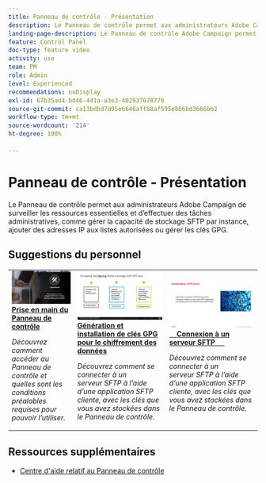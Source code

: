 ```yaml
---
title: Panneau de contrôle - Présentation
description: Le Panneau de contrôle permet aux administrateurs Adobe Campaign de surveiller les ressources essentielles et d’effectuer des tâches administratives, comme gérer la capacité de stockage SFTP par instance, ajouter des adresses IP aux listes autorisées ou gérer les clés GPG.
landing-page-description: Le Panneau de contrôle Adobe Campaign permet aux administrateurs Adobe Campaign de surveiller les ressources essentielles et d’effectuer des tâches administratives, comme gérer la capacité de stockage SFTP par instance, ajouter des adresses IP aux listes autorisées ou gérer les clés GPG.
feature: Control Panel
doc-type: feature video
activity: use
team: PM
role: Admin
level: Experienced
recommendations: noDisplay
exl-id: 67b35ad4-bd46-441a-a3e3-402937678770
source-git-commit: ca13bdbd7d95e6646aff88af595e866bd3666bb2
workflow-type: tm+mt
source-wordcount: '214'
ht-degree: 100%

---
```


# Panneau de contrôle - Présentation

Le Panneau de contrôle permet aux administrateurs Adobe Campaign de surveiller les ressources essentielles et d’effectuer des tâches administratives, comme gérer la capacité de stockage SFTP par instance, ajouter des adresses IP aux listes autorisées ou gérer les clés GPG.

## Suggestions du personnel

<table>
<tr>
<td>
    <a href="./get-started.md">
      <img alt="Se connecter à un serveur SFTP" src="./assets/kt-6385.jpg" />
    </a>
    <div>
      <a href="./get-started.md">
    <strong>Prise en main du Panneau de contrôle</strong>
    </a>
    </div>
    <p>
    <em>Découvrez comment accéder au Panneau de contrôle et quelles sont les conditions préalables requises pour pouvoir l’utiliser. </em>
    <p>
  </td>
  <td>
    <a href="./instance-settings/gpg-key-management/generate-and-install-gpg-keys.md">
      <img alt="Se connecter à un serveur SFTP" src="./assets/36386.jpg" />
    </a>
    <div>
      <a href="./instance-settings/gpg-key-management/generate-and-install-gpg-keys.md">
    <strong>Génération et installation de clés GPG pour le chiffrement des données</strong>
    </a>
    </div>
    <p>
    <em>Découvrez comment se connecter à un serveur SFTP à l’aide d’une application SFTP cliente, avec les clés que vous avez stockées dans le Panneau de contrôle. </em>
    <p>
  </td>
  <td>
    <a href="./sftp-management/connect-to-sftp-server.md">
      <img alt="Se connecter à un serveur SFTP" src="./assets/27263.jpg" />
    </a>
    <div>
      <a href="./sftp-management/connect-to-sftp-server.md">
    <strong>Connexion à un serveur SFTP</strong>
    </a>
    </div>
    <p>
    <em>Découvrez comment se connecter à un serveur SFTP à l’aide d’une application SFTP cliente, avec les clés que vous avez stockées dans le Panneau de contrôle. </em>
    <p>
  </td>
</tr>
</table>

## Ressources supplémentaires

* [Centre d&#39;aide relatif au Panneau de contrôle](https://experienceleague.adobe.com/docs/control-panel/using/control-panel-home.html?lang=fr)

